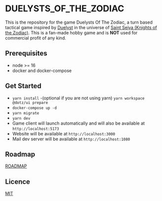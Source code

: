 # DUELYSTS_OF_THE_ZODIAC

This is the repository for the game Duelysts Of The Zodiac, a turn based tactical game inspired by [Duelyst](https://store.steampowered.com/app/2004320/Duelyst_II/) in the universe of [Saint Seiya (Knights of the Zodiac)](https://en.wikipedia.org/wiki/Knights_of_the_Zodiac:_Saint_Seiya). This is a fan-made hobby game and is **NOT** used for commercial profit of any kind.

## Prerequisites

- node >= 16
- docker and docker-compose

## Get Started

- `yarn install`
  -(optional if you are not using yarn) `yarn workspace @dotz/ui prepare`
- `docker-compose up -d`
- `yarn migrate`
- `yarn dev`
- Game client will launch automatically and will also be available at `http://localhost:5173`
- Website will be available at `http://localhost:3000`
- Mail dev server will be available at `http://localhost:1080`

## Roadmap

[ROADMAP](ROADMAP.md)

## Licence

[MIT](LICENSE)

